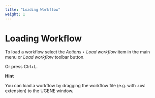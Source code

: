 ```yaml
---
title: "Loading Workflow"
weight: 1
---
```



# Loading Workflow

To load a workflow select the _Actions ‣ Load workflow_ item in the main menu or _Load workflow_ toolbar button.

Or press  Ctrl+L.

**Hint**

You can load a workflow by dragging the workflow file (e.g. with .uwl extension) to the UGENE window.
